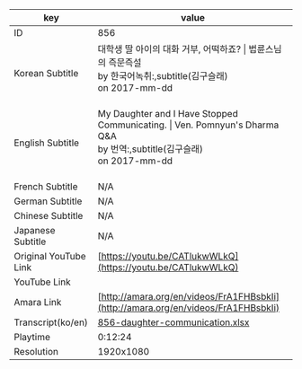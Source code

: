 |  key  |  value  |
|-------|---------|
| ID            | 856 |
| Korean Subtitle | 대학생 딸 아이의 대화 거부, 어떡하죠? \| 법륜스님의 즉문즉설<br>by 한국어녹취:,subtitle(김구슬래)<br>on 2017-mm-dd<br><br>|
| English Subtitle | My Daughter and I Have Stopped Communicating. \| Ven. Pomnyun's Dharma Q&A<br>by 번역:,subtitle(김구슬래)<br>on 2017-mm-dd<br><br>|
| French Subtitle | N/A |
| German Subtitle | N/A |
| Chinese Subtitle | N/A |
| Japanese Subtitle | N/A |
| Original YouTube Link  | [https://youtu.be/CATlukwWLkQ](https://youtu.be/CATlukwWLkQ) |
| YouTube Link  |  |
| Amara Link    | [http://amara.org/en/videos/FrA1FHBsbkIi](http://amara.org/en/videos/FrA1FHBsbkIi) |
| Transcript(ko/en) | [856-daughter-communication.xlsx](https://github.com/jungtosociety/dharma-qna/raw/master/sub/856/856-daughter-communication.xlsx) |
| Playtime | 0:12:24 |
| Resolution | 1920x1080|
